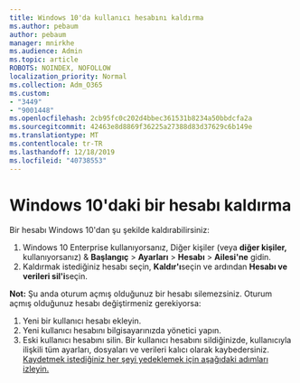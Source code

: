 ```yaml
---
title: Windows 10'da kullanıcı hesabını kaldırma
ms.author: pebaum
author: pebaum
manager: mnirkhe
ms.audience: Admin
ms.topic: article
ROBOTS: NOINDEX, NOFOLLOW
localization_priority: Normal
ms.collection: Adm_O365
ms.custom:
- "3449"
- "9001448"
ms.openlocfilehash: 2cb95fc0c202d4bbec361531b8234a50bbdcfa2a
ms.sourcegitcommit: 42463e8d8869f36225a27388d83d37629c6b149e
ms.translationtype: MT
ms.contentlocale: tr-TR
ms.lasthandoff: 12/18/2019
ms.locfileid: "40738553"
---
```

# <a name="remove-an-account-in-windows-10"></a>Windows 10'daki bir hesabı kaldırma

Bir hesabı Windows 10'dan şu şekilde kaldırabilirsiniz:

1. Windows 10 Enterprise kullanıyorsanız, Diğer kişiler (veya **diğer kişiler,** kullanıyorsanız) & **Başlangıç** > **Ayarları** > **Hesabı** > **Ailesi'ne** gidin.
2. Kaldırmak istediğiniz hesabı seçin, **Kaldır'ı**seçin ve ardından **Hesabı ve verileri sil'i**seçin.
 
**Not:** Şu anda oturum açmış olduğunuz bir hesabı silemezsiniz.  Oturum açmış olduğunuz hesabı değiştirmeniz gerekiyorsa:

1. Yeni bir kullanıcı hesabı ekleyin.
2. Yeni kullanıcı hesabını bilgisayarınızda yönetici yapın.
3. Eski kullanıcı hesabını silin. Bir kullanıcı hesabını sildiğinizde, kullanıcıyla ilişkili tüm ayarları, dosyaları ve verileri kalıcı olarak kaybedersiniz. [Kaydetmek istediğiniz her şeyi yedeklemek için aşağıdaki adımları izleyin.](https://support.microsoft.com/help/4027408/windows-10-backup-and-restore)